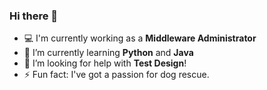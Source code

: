 ### Hi there 👋

<!--
**thechainercygnus/thechainercygnus** is a ✨ _special_ ✨ repository because its `README.md` (this file) appears on your GitHub profile.

Here are some ideas to get you started:
-->

- 💻 I'm currently working as a **Middleware Administrator**
- 🌱 I’m currently learning **Python** and **Java**
- 🤔 I’m looking for help with **Test Design**!
- ⚡ Fun fact: I've got a passion for dog rescue.
